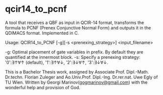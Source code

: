 # qcir14_to_pcnf
A tool that receives a QBF as input in QCIR-14 format, transforms the formula to PCNF (Prenex Conjunctive Normal Form) and outputs it in the QDIMACS format. Implemented in C.

Usage:
       QCIR14_to_PCNF [-g][-s <prenexing_strategy>] <input_filename>

-g: Optimal placement of gate variables in prefix. By default they are quantified at the innermost block.
-s: Specify a prenexing strategy: '0':∃↑∀↑ (default), '1':∃↑∀↓, '2':∃↓∀↑, '3':∃↓∀↓.

This is a Bachelor Thesis work, assigned by
Associate Prof. Dipl.-Math. Dr.techn. Florian Zuleger and
Ao.Univ.Prof. Dipl.-Ing. Dr.rer.nat. Uwe Egly of TU Wien.
Written by Georgi Marinov(gogmarinov@gmail.com)
with the wonderful help and provision of God.
